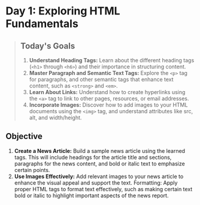 # Day 1: Exploring HTML Fundamentals
> ## Today's Goals
> 1. **Understand Heading Tags:** Learn about the different heading tags (`<h1>` through `<h6>`) and their importance in structuring content.
> 2. **Master Paragraph and Semantic Text Tags:** Explore the `<p>` tag for paragraphs, and other semantic tags that enhance text content, such as `<strong>` and `<em>`.
> 3. **Learn About Links:** Understand how to create hyperlinks using the `<a>` tag to link to other pages, resources, or email addresses.
> 4. **Incorporate Images:** Discover how to add images to your HTML documents using the `<img>` tag, and understand attributes like src, alt, and width/height.

## Objective
1. **Create a News Article:** Build a sample news article using the learned tags. This will include headings for the article title and sections, paragraphs for the news content, and bold or italic text to emphasize certain points.
2. **Use Images Effectively:** Add relevant images to your news article to enhance the visual appeal and support the text.
Formatting: Apply proper HTML tags to format text effectively, such as making certain text bold or italic to highlight important aspects of the news report.
